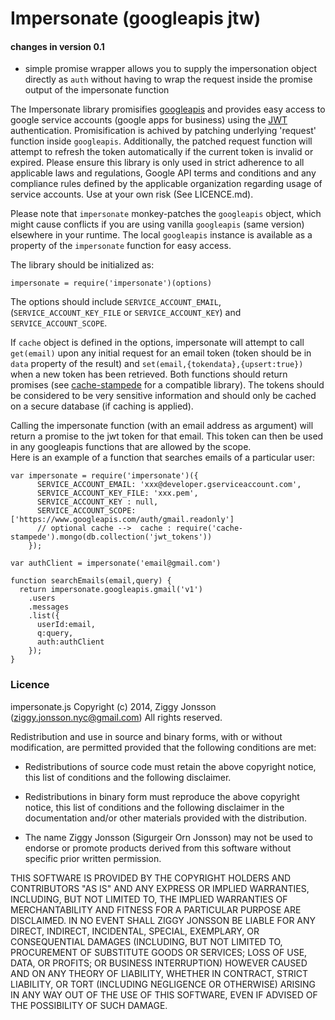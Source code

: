 # Impersonate (googleapis jtw)

#### changes in version 0.1
* simple promise wrapper allows you to supply the impersonation object directly as `auth` without having to wrap the request inside the promise output of the impersonate function

The Impersonate library promisifies [googleapis](https://www.npmjs.com/package/googleapis) and provides easy access to google service accounts (google apps for business) using the [JWT](http://self-issued.info/docs/draft-ietf-oauth-json-web-token.html) authentication.  Promisification is achived by patching underlying 'request' function inside `googleapis`.  Additionally, the patched request function will attempt to refresh the token automatically if the current token is invalid or expired. Please ensure this library is only used in strict adherence to all applicable laws and regulations, Google API terms and conditions and any compliance rules defined by the applicable organization regarding usage of service accounts. Use at your own risk (See LICENCE.md).

Please note that `impersonate` monkey-patches the `googleapis` object, which might cause conflicts if you are using vanilla `googleapis` (same version) elsewhere in your runtime.  The local `googleapis` instance is available as a property of the `impersonate` function for easy access.

The library should be initialized as:
```
impersonate = require('impersonate')(options)
```

The options should include `SERVICE_ACCOUNT_EMAIL`, (`SERVICE_ACCOUNT_KEY_FILE` or `SERVICE_ACCOUNT_KEY`) and `SERVICE_ACCOUNT_SCOPE`. 

If `cache` object is defined in the options, impersonate will attempt to call `get(email)` upon any initial request for an email token (token should be in `data` property of the result)  and `set(email,{tokendata},{upsert:true})` when a new token has been retrieved.   Both functions should return promises (see [cache-stampede](https://github.com/ZJONSSON/cache-stampede) for a compatible library).  The tokens should be considered to be very sensitive information and should only be cached on a secure database (if caching is applied).

Calling the impersonate function (with an email address as argument) will return a promise to the jwt token for that email.  This token can then be used in any googleapis functions that are allowed by the scope.  
Here is an example of a function that searches emails of a particular user:

```
var impersonate = require('impersonate')({
      SERVICE_ACCOUNT_EMAIL: 'xxx@developer.gserviceaccount.com',
      SERVICE_ACCOUNT_KEY_FILE: 'xxx.pem',
      SERVICE_ACCOUNT_KEY : null,
      SERVICE_ACCOUNT_SCOPE: ['https://www.googleapis.com/auth/gmail.readonly']
      // optional cache -->  cache : require('cache-stampede').mongo(db.collection('jwt_tokens'))
    });

var authClient = impersonate('email@gmail.com')

function searchEmails(email,query) {
  return impersonate.googleapis.gmail('v1')
    .users
    .messages
    .list({
      userId:email,
      q:query,
      auth:authClient
    });
}
```

### Licence
impersonate.js
Copyright (c) 2014, Ziggy Jonsson (ziggy.jonsson.nyc@gmail.com)
All rights reserved.

Redistribution and use in source and binary forms, with or without
modification, are permitted provided that the following conditions are met:

* Redistributions of source code must retain the above copyright notice, this
  list of conditions and the following disclaimer.

* Redistributions in binary form must reproduce the above copyright notice,
  this list of conditions and the following disclaimer in the documentation
  and/or other materials provided with the distribution.

* The name Ziggy Jonsson (Sigurgeir Orn Jonsson) may not be used to endorse or 
  promote products derived from this software without specific prior written permission.

THIS SOFTWARE IS PROVIDED BY THE COPYRIGHT HOLDERS AND CONTRIBUTORS "AS IS"
AND ANY EXPRESS OR IMPLIED WARRANTIES, INCLUDING, BUT NOT LIMITED TO, THE
IMPLIED WARRANTIES OF MERCHANTABILITY AND FITNESS FOR A PARTICULAR PURPOSE ARE
DISCLAIMED. IN NO EVENT SHALL ZIGGY JONSSON BE LIABLE FOR ANY DIRECT,
INDIRECT, INCIDENTAL, SPECIAL, EXEMPLARY, OR CONSEQUENTIAL DAMAGES (INCLUDING,
BUT NOT LIMITED TO, PROCUREMENT OF SUBSTITUTE GOODS OR SERVICES; LOSS OF USE,
DATA, OR PROFITS; OR BUSINESS INTERRUPTION) HOWEVER CAUSED AND ON ANY THEORY
OF LIABILITY, WHETHER IN CONTRACT, STRICT LIABILITY, OR TORT (INCLUDING
NEGLIGENCE OR OTHERWISE) ARISING IN ANY WAY OUT OF THE USE OF THIS SOFTWARE,
EVEN IF ADVISED OF THE POSSIBILITY OF SUCH DAMAGE.